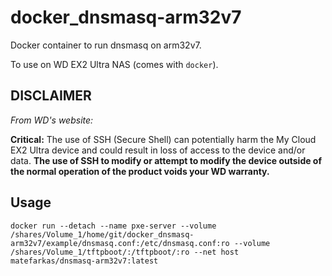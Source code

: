 # docker_dnsmasq-arm32v7

Docker container to run dnsmasq on arm32v7.

To use on WD EX2 Ultra NAS (comes with `docker`).

## DISCLAIMER

*From WD's website:*

**Critical:** The use of SSH (Secure Shell) can potentially harm the My Cloud EX2 Ultra device and could result in loss of access to the device and/or data.
**The use of SSH to modify or attempt to modify the device outside of the normal operation of the product voids your WD warranty.**

## Usage

```
docker run --detach --name pxe-server --volume /shares/Volume_1/home/git/docker_dnsmasq-arm32v7/example/dnsmasq.conf:/etc/dnsmasq.conf:ro --volume /shares/Volume_1/tftpboot/:/tftpboot/:ro --net host matefarkas/dnsmasq-arm32v7:latest
```
